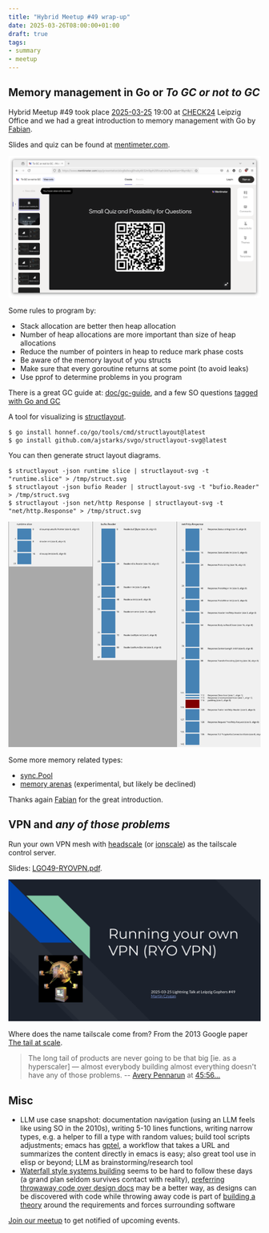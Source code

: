 ```yaml
---
title: "Hybrid Meetup #49 wrap-up"
date: 2025-03-26T08:00:00+01:00
draft: true
tags:
- summary
- meetup
---
```


## Memory management in Go or *To GC or not to GC*

Hybrid Meetup #49 took place
[2025-03-25](https://www.meetup.com/leipzig-golang/events/305626247) 19:00 at
[CHECK24](https://www.check24.de/) Leipzig Office and we had a great
introduction to memory management with Go by [Fabian](https://www.linkedin.com/in/fabian-g%C3%A4rtner-913584141/).

Slides and quiz can be found at
[mentimeter.com](https://www.mentimeter.com/app/presentation/alog8a9xsqj6hwbyi6t32m5qzh295rue/view?question=9bym8yfwp7c4).

[![](/images/meetup-49-menti-screenie-2025-03-25-231344.png)](https://www.mentimeter.com/app/presentation/alog8a9xsqj6hwbyi6t32m5qzh295rue/view?question=9bym8yfwp7c4)

Some rules to program by:

* Stack allocation are better then heap allocation
* Number of heap allocations are more important than size of heap allocations
* Reduce the number of pointers in heap to reduce mark phase costs
* Be aware of the memory layout of you structs
* Make sure that every goroutine returns at some point (to avoid leaks)
* Use pprof to determine problems in you program

There is a great GC guide at: [doc/gc-guide](https://go.dev/doc/gc-guide), and
a few SO questions [tagged with Go and
GC](https://stackoverflow.com/questions/tagged/go%2bgarbage-collection?tab=Votes)

A tool for visualizing is [structlayout](https://github.com/dominikh/go-tools/tree/master/cmd/structlayout).

```
$ go install honnef.co/go/tools/cmd/structlayout@latest
$ go install github.com/ajstarks/svgo/structlayout-svg@latest
```

You can then generate struct layout diagrams.

```
$ structlayout -json runtime slice | structlayout-svg -t "runtime.slice" > /tmp/struct.svg
$ structlayout -json bufio Reader | structlayout-svg -t "bufio.Reader" > /tmp/struct.svg
$ structlayout -json net/http Response | structlayout-svg -t "net/http.Response" > /tmp/struct.svg
```

[![](/images/meetup-49-structlayout-combined.png)](/images/meetup-49-structlayout-combined.png)

Some more memory related types:

* [sync.Pool](https://pkg.go.dev/sync#Pool)
* [memory arenas](https://github.com/golang/go/issues/51317) (experimental, but likely be declined)

Thanks again [Fabian](https://www.linkedin.com/in/fabian-g%C3%A4rtner-913584141/) for the great introduction.

## VPN and *any of those problems*

Run your own VPN mesh with [headscale](https://headscale.net) (or
[ionscale](https://github.com/jsiebens/ionscale)) as the tailscale control
server.

Slides: [LGO49-RYOVPN.pdf](https://golangleipzig.space/downloads/LGO49-RYOVPN.pdf).

[![](/images/meetup-49-RYOVPN.png)](https://golangleipzig.space/downloads/LGO49-RYOVPN.pdf)


Where does the name tailscale come from? From the 2013 Google paper [The tail
at scale](https://dl.acm.org/doi/pdf/10.1145/2408776.2408794).

> The long tail of products are never going to be that big [ie. as a
> hyperscaler] &mdash; almost everybody building almost everything doesn't have
> any of those problems. -- [Avery Pennarun](https://apenwarr.ca/log/) at [45:56...](https://www.buzzsprout.com/1822302/episodes/9890092-tailscale-with-avery-pennarun-brad-fitzpatrick)


## Misc

* LLM use case snapshot: documentation navigation (using an LLM feels like
  using SO in the 2010s), writing 5-10 lines functions, writing narrow types,
e.g. a helper to fill a type with random values; build tool scripts
adjustments; emacs has [gptel](https://github.com/karthink/gptel), a workflow
that takes a URL and summarizes the content directly in emacs is easy; also
great tool use in elisp or beyond; LLM as brainstorming/research tool
* [Waterfall style systems building](https://www.umsl.edu/~hugheyd/is6840/waterfall.html) seems to be hard to follow these days (a grand
  plan seldom survives contact with reality), [preferring throwaway code over
design
docs](https://softwaredoug.com/blog/2024/12/14/throwaway-prs-not-design-docs)
may be a better way, as designs can be discovered with code while throwing away
code is part of [building a theory](https://pages.cs.wisc.edu/~remzi/Naur.pdf)
around the requirements and forces surrounding software

[Join our meetup](https://www.meetup.com/de-DE/leipzig-golang/) to get notified of upcoming events.
